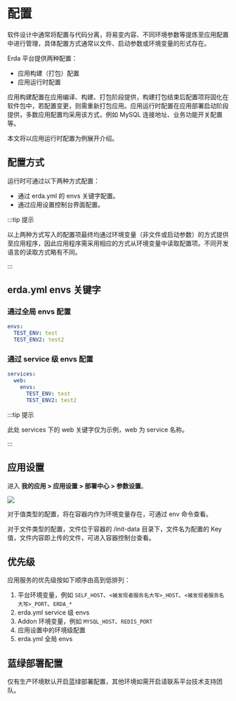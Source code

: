 # 配置

软件设计中通常将配置与代码分离，将易变内容、不同环境参数等提炼至应用配置中进行管理，具体配置方式通常以文件、启动参数或环境变量的形式存在。

Erda 平台提供两种配置：

* 应用构建（打包）配置
* 应用运行时配置

应用构建配置在应用编译、构建、打包阶段提供，构建打包结束后配置项将固化在软件包中，若配置变更，则需重新打包应用。应用运行时配置在应用部署启动阶段提供，多数应用配置均采用该方式，例如 MySQL 连接地址、业务功能开关配置等。

本文将以应用运行时配置为例展开介绍。

## 配置方式

运行时可通过以下两种方式配置：

* 通过 erda.yml 的 envs 关键字配置。
* 通过应用设置控制台界面配置。

:::tip 提示

以上两种方式写入的配置项最终均通过环境变量（非文件或启动参数）的方式提供至应用程序，因此应用程序需采用相应的方式从环境变量中读取配置项。不同开发语言的读取方式略有不同。

:::

## erda.yml envs 关键字

### 通过全局 envs 配置

```yaml
envs:
  TEST_ENV: test
  TEST_ENV2: test2
```

### 通过 service 级 envs 配置

```yaml
services:
  web:
    envs:
      TEST_ENV: test
      TEST_ENV2: test2
```

:::tip 提示

此处 services 下的 web 关键字仅为示例，web 为 service 名称。

:::

## 应用设置

进入 **我的应用 > 应用设置 > 部署中心 > 参数设置**。

![](http://terminus-paas.oss-cn-hangzhou.aliyuncs.com/paas-doc/2022/01/20/0ffae8fa-55c0-47d8-87c4-2a3f4541bb13.png)

对于值类型的配置，将在容器内作为环境变量存在，可通过 env 命令查看。

对于文件类型的配置，文件位于容器的 /init-data 目录下，文件名为配置的 Key 值，文件内容即上传的文件，可进入容器控制台查看。

## 优先级

应用服务的优先级按如下顺序由高到低排列：

1. 平台环境变量，例如 `SELF_HOST`、`<被发现者服务名大写>_HOST`、`<被发现者服务名大写>_PORT`、`ERDA_*`
2. erda.yml service 级 envs
3. Addon 环境变量，例如 `MYSQL_HOST`、`REDIS_PORT`
4. 应用设置中的环境级配置
5. erda.yml 全局 envs

## 蓝绿部署配置

仅有生产环境默认开启蓝绿部署配置，其他环境如需开启请联系平台技术支持团队。

